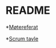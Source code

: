 # README #

*[Møtereferat](https://docs.google.com/document/d/1GPqzBs0GzTNaFNgjq9ifZOHYkl_0fnu34MvqWgRvzfA/edit?usp=sharing)

*[Scrum tavle](https://scrumy.com/inf112gruppe4)
